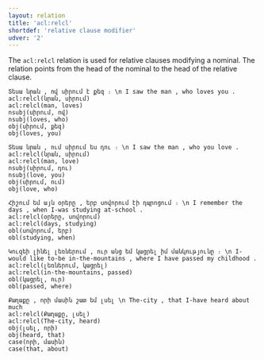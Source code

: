 ```yaml
---
layout: relation
title: 'acl:relcl'
shortdef: 'relative clause modifier'
udver: '2'
---
```


The `acl:relcl` relation is used for relative clauses modifying
a nominal. The relation points from the head of the nominal to the
head of the relative clause.

~~~ sdparse
Տեսա նրան , ով սիրում է քեզ ։ \n I saw the man , who loves you .
acl:relcl(նրան, սիրում)
acl:relcl(man, loves)
nsubj(սիրում, ով)
nsubj(loves, who)
obj(սիրում, քեզ)
obj(loves, you)
~~~

~~~ sdparse
Տեսա նրան , ում սիրում ես դու ։ \n I saw the man , who you love .
acl:relcl(նրան, սիրում)
acl:relcl(man, love)
nsubj(սիրում, դու)
nsubj(love, you)
obj(սիրում, ում)
obj(love, who)
~~~

~~~ sdparse
Հիշում եմ այն օրերը , երբ սովորում էի դպրոցում ։ \n I remember the days , when I-was studying at-school .
acl:relcl(օրերը, սովորում)
acl:relcl(days, studying)
obl(սովորում, երբ)
obl(studying, when)
~~~

~~~ sdparse
Կուզեի լինել լեռներում , ուր անց եմ կացրել իմ մանկությունը ։ \n I-would like to-be in-the-mountains , where I have passed my childhood .
acl:relcl(լեռներում, կացրել)
acl:relcl(in-the-mountains, passed)
obl(կացրել, ուր)
obl(passed, where)
~~~

~~~ sdparse
Քաղաքը , որի մասին շատ եմ լսել \n The-city , that I-have heard about much 
acl:relcl(Քաղաքը, լսել)
acl:relcl(The-city, heard)
obj(լսել, որի)
obj(heard, that)
case(որի, մասին)
case(that, about)
~~~
